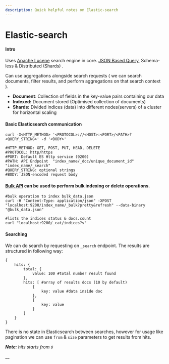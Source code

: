 ```yaml
---
description: Quick helpful notes on Elastic-search
---
```


# Elastic-search

#### Intro

Uses [Apache Lucene](https://lucene.apache.org/) search engine in core. [JSON Based Query](https://www.elastic.co/guide/en/elasticsearch/reference/current/query-dsl.html), Schema-less & Distributed \(Shards\) .

Can use aggregations alongside search requests \( we can search documents, filter results, and perform aggregations on that search context \).

* **Document**: Collection of fields in the key-value pairs containing our data
* **Indexed:** Document stored \(Optimised collection of documents\)
* **Shards:** Divided indices \(data\) into different nodes\(servers\) of a cluster for horizontal scaling 

#### Basic **Elasticsearch** communication

```text
curl -X<HTTP_METHOD> '<PROTOCOL>://<HOST>:<PORT>/<PATH>?<QUERY_STRING>' -d '<BODY>'

#HTTP_METHOD: GET, POST, PUT, HEAD, DELETE
#PROTOCOL: http/https
#PORT: Default ES Http service (9200)
#PATH: API Endpoint  "index_name/_doc/unique_document_id" "index_name/_search"
#QUERY_STRING: optional strings 
#BODY: JSON-encoded request body
```

#### [Bulk API](https://www.elastic.co/guide/en/elasticsearch/reference/7.6/docs-bulk.html) can be used to perform bulk indexing or delete operations.

```text
#bulk operation to index bulk_data.json 
curl -H "Content-Type: application/json" -XPOST "localhost:9200/index_name/_bulk?pretty&refresh" --data-binary "@bulk_data.json"

#lists the indices status & docs.count 
curl "localhost:9200/_cat/indices?v"
```

#### Searching 

We can do search by requesting on `_search` endpoint. The results are structured in following way:

```text
{
    hits: {
        total: {
            value: 100 #total number result found
        },
        hits: [ #array of results docs (10 by default)
            { 
                key: value #data inside doc
            },
            {
                key: value
            }
        ]
    }
}
```

There is no state in Elasticsearch between searches, however for usage like pagination we can use `from` & `size` parameters to get results from hits. 

_**Note**: hits starts from `0`_ 

\_\_

